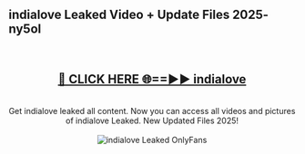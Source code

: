 <h2>indialove Leaked Video + Update Files 2025- ny5ol</h2>
<br>
<div align="center">
<h2><a href="https://libra.edu.pl?indialove" rel="nofollow">🔴 CLICK HERE 🌐==►► indialove</a></h2>
<br>
Get indialove leaked all content. Now you can access all videos and pictures of indialove Leaked. New Updated Files 2025!
<br>
<br>
<a href="https://libra.edu.pl?indialove" rel="nofollow" data-target="animated-image.originalLink"><img src="https://i.ibb.co.com/WyWwxjT/player-gif2.gif" alt="indialove Leaked OnlyFans" style="max-width: 100%; display: inline-block;" data-target="animated-image.originalImage"></a>
</div>
<br>